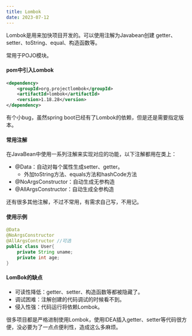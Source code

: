 ```yaml
---
title: Lombok
date: 2023-07-12
---
```

Lombok是用来加快项目开发的。可以使用注解为Javabean创建 getter、setter、toString、equal、构造函数等。

常用于POJO模块。
#### pom中引入Lombok
```xml
<dependency>
    <groupId>org.projectlombok</groupId>
    <artifactId>lombok</artifactId>
    <version>1.18.28</version>
</dependency>
```
有个小bug，虽然spring boot已经有了Lombok的依赖，但是还是需要指定版本。

#### 常用注解
在JavaBean中使用一系列注解来实现对应的功能，以下注解都用在类上：
- @Data：自动对每个属性生成setter、getter。
    - 外加toString方法、equals方法和hashCode方法
- @NoArgsConstructor：自动生成无参构造
- @AllArgsConstructor：自动生成全参构造

还有很多其他注解，不过不常用，有需求自己写，不用记。

#### 使用示例
```java
@Data
@NoArgsConstructor
@AllArgsContructor //可选
public class User{
    private String uname;
    private int age;
}
```

#### LomBok的缺点
- 可读性降低：getter、setter、构造函数等都被隐藏了。
- 调试困难：注解创建的代码调试的时候看不到。
- 侵入性强：代码运行将依赖Lombok。

很多项目都是严格进制使用Lombok，使用IDEA插入getter、setter等代码很方便，没必要为了一点点便利性，造成这么多麻烦。